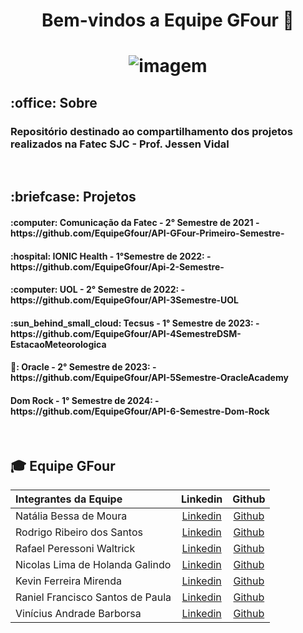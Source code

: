 

<p align="center">
<h1 align="center"> Bem-vindos a Equipe GFour 👋 </h1>

<h1 align="center">
	
![imagem](https://user-images.githubusercontent.com/8519765/172056264-3cd8f694-2b99-4de5-91ab-2138ada7c3dc.png)
	
</h1>

<h2> :office: Sobre</h2>
<div style="margin-right: 30px;">   
   <h3> Repositório destinado ao compartilhamento dos projetos realizados na Fatec SJC - Prof. Jessen Vidal</h3>
  <br>

  <h2> :briefcase: Projetos</h2>
  <h4> :computer: Comunicação da Fatec - 2° Semestre de 2021 - https://github.com/EquipeGfour/API-GFour-Primeiro-Semestre- </h4>
  <h4> :hospital: IONIC Health - 1°Semestre de 2022: -  https://github.com/EquipeGfour/Api-2-Semestre- </h4>
  <h4> :computer: UOL - 2° Semestre de 2022: - https://github.com/EquipeGfour/API-3Semestre-UOL </h4>
  <h4> :sun_behind_small_cloud: Tecsus - 1° Semestre de 2023: - https://github.com/EquipeGfour/API-4SemestreDSM-EstacaoMeteorologica </h4>
  <h4> 📝: Oracle - 2° Semestre de 2023: - https://github.com/EquipeGfour/API-5Semestre-OracleAcademy </h4>
  <h4> Dom Rock - 1° Semestre de 2024: - https://github.com/EquipeGfour/API-6-Semestre-Dom-Rock </h4>
</div>

<br>

<div id='equipe'>
<h2> 🎓 Equipe GFour</h2>
    

Integrantes da Equipe | Linkedin | Github| 
:--------- | :-------: | :-------: | 
Natália Bessa de Moura | [Linkedin](https://www.linkedin.com/in/natalia-bessa-59b671220/) | [Github](https://github.com/lirabessa)|
Rodrigo Ribeiro dos Santos | [Linkedin](https://www.linkedin.com/in/rodrigo-ribeiro-5008211b8/) | [Github](https://github.com/rodrigoribeiro027)|
Rafael Peressoni Waltrick | [Linkedin](https://www.linkedin.com/in/rafael-p-waltrick-7211b4221) |  [Github](https://github.com/rafawaltrick)|
Nicolas Lima de Holanda Galindo | [Linkedin](https://www.linkedin.com/in/nicolas-lima-2a75a3220/) | [Github](https://github.com/Nicolas734)|
Kevin Ferreira Mirenda | [Linkedin](https://br.linkedin.com/in/vin%C3%ADcius-barbosa-78111a206?trk) | [Github](https://github.com/KevinFMfatec)
Raniel Francisco Santos de Paula |[Linkedin](https://www.linkedin.com/in/raniel-santos-204878222/)| [Github](https://github.com/Raniel-Santos)|
Vinícius Andrade Barborsa | [Linkedin](https://br.linkedin.com/in/kevin-mirenda-a54a64220) | [Github](https://github.com/ViniciusAndBar)

<br>
